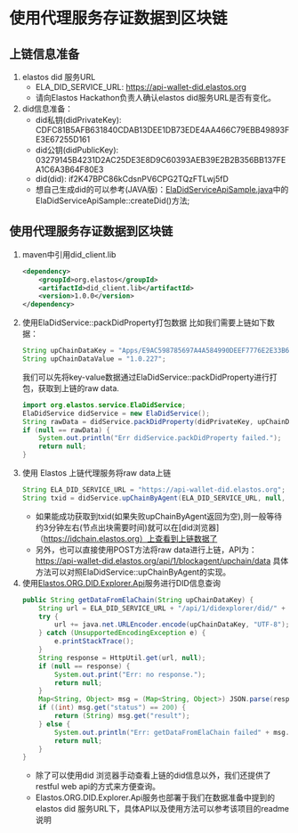 # 使用代理服务存证数据到区块链

## 上链信息准备
1. elastos did 服务URL
    * ELA_DID_SERVICE_URL: https://api-wallet-did.elastos.org
    * 请向Elastos Hackathon负责人确认elastos did服务URL是否有变化。
2. did信息准备：
    * did私钥(didPrivateKey): CDFC81B5AFB631840CDAB13DEE1DB73EDE4AA466C79EBB49893FE3E67255D161
    * did公钥(didPublicKey): 03279145B4231D2AC25DE3E8D9C60393AEB39E2B2B356BB137FEA1C6A3B64F80E3
    * did(did): if2K47BPC86kCdsnPV6CPG2TQzFTLwj5fD
    * 想自己生成did的可以参考(JAVA版)：[ElaDidServiceApiSample.java](https://github.com/elastos/Elastos.SDK.DIDClient.Java/blob/master/sample/src/main/java/sample/com/api/ElaDidServiceApiSample.java)中的ElaDidServiceApiSample::createDid()方法;

## 使用代理服务存证数据到区块链
1. maven中引用did_client.lib
    ```xml
    <dependency>
        <groupId>org.elastos</groupId>
        <artifactId>did_client.lib</artifactId>
        <version>1.0.0</version>
    </dependency>
    ```
2. 使用ElaDidService::packDidProperty打包数据
    比如我们需要上链如下数据：
    ```Java
    String upChainDataKey = "Apps/E9AC598785697A4A584990DEEF7776E2E33B68E2121/vername";
    String upChainDataValue = "1.0.227";
    ```
    我们可以先将key-value数据通过ElaDidService::packDidProperty进行打包，获取到上链的raw data.
    ```Java
    import org.elastos.service.ElaDidService;
    ElaDidService didService = new ElaDidService();
    String rawData = didService.packDidProperty(didPrivateKey, upChainDataKey, upChainDataValue);//didPrivateKey为数据准备中提到的did私钥
    if (null == rawData) {
        System.out.println("Err didService.packDidProperty failed.");
        return null;
    }
    ```
3. 使用 Elastos 上链代理服务将raw data上链
    ```Java
    String ELA_DID_SERVICE_URL = "https://api-wallet-did.elastos.org";    //数据准备中提到的elastos did 服务URL
    String txid = didService.upChainByAgent(ELA_DID_SERVICE_URL, null, null, rawData);
    ```
    * 如果能成功获取到txid(如果失败upChainByAgent返回为空),则一般等待约3分钟左右(节点出块需要时间)就可以在[did浏览器]（https://idchain.elastos.org）上查看到上链数据了
    * 另外，也可以直接使用POST方法将raw data进行上链，API为： https://api-wallet-did.elastos.org/api/1/blockagent/upchain/data 具体方法可以对照ElaDidService::upChainByAgent的实现。
4. 使用[Elastos.ORG.DID.Explorer.Api](https://github.com/elastos/Elastos.ORG.DID.Explorer.Api)服务进行DID信息查询
    ```Java
    public String getDataFromElaChain(String upChainDataKey) {
        String url = ELA_DID_SERVICE_URL + "/api/1/didexplorer/did/" + did + "/property?key=";
        try {
            url += java.net.URLEncoder.encode(upChainDataKey, "UTF-8");
        } catch (UnsupportedEncodingException e) {
            e.printStackTrace();
        }
        String response = HttpUtil.get(url, null);
        if (null == response) {
            System.out.print("Err: no response.");
            return null;
        }
        Map<String, Object> msg = (Map<String, Object>) JSON.parse(response);
        if ((int) msg.get("status") == 200) {
            return (String) msg.get("result");
        } else {
            System.out.println("Err: getDataFromElaChain failed" + msg.get("result"));
            return null;
        }
    }
    ```
    * 除了可以使用did 浏览器手动查看上链的did信息以外，我们还提供了restful web api的方式来方便查询。
    * Elastos.ORG.DID.Explorer.Api服务也部署于我们在数据准备中提到的elastos did 服务URL下，具体API以及使用方法可以参考该项目的readme说明
    